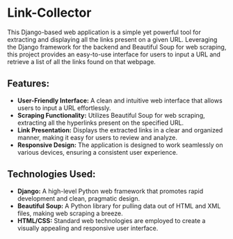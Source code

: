 # Link-Collector
This Django-based web application is a simple yet powerful tool for extracting and displaying all the links present on a given URL. Leveraging the Django framework for the backend and Beautiful Soup for web scraping, this project provides an easy-to-use interface for users to input a URL and retrieve a list of all the links found on that webpage.

## Features:
<ul>
  <li><b>User-Friendly Interface:</b> A clean and intuitive web interface that allows users to input a URL effortlessly.</li>
  <li><b>Scraping Functionality:</b> Utilizes Beautiful Soup for web scraping, extracting all the hyperlinks present on the specified URL.</li>
  <li><b>Link Presentation:</b> Displays the extracted links in a clear and organized manner, making it easy for users to review and analyze.</li>
  <li><b>Responsive Design:</b> The application is designed to work seamlessly on various devices, ensuring a consistent user experience.</li>
</ul>

## Technologies Used:
<ul>
    <li><b>Django:</b> A high-level Python web framework that promotes rapid development and clean, pragmatic design.</li>
    <li><b>Beautiful Soup:</b> A Python library for pulling data out of HTML and XML files, making web scraping a breeze.</li>
    <li><b>HTML/CSS:</b> Standard web technologies are employed to create a visually appealing and responsive user interface.</li>
</ul>
